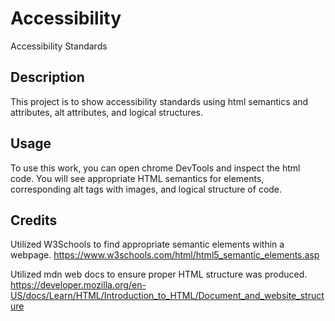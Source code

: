 # Accessibility
Accessibility Standards

## Description

This project is to show accessibility standards using html semantics and attributes, alt attributes, and logical structures.

  

## Usage

To use this work, you can open chrome DevTools and inspect the html code. You will see appropriate HTML semantics for elements, corresponding alt tags with images, and logical structure of code. 


## Credits
Utilized W3Schools to find appropriate semantic elements within a webpage.
https://www.w3schools.com/html/html5_semantic_elements.asp

Utilized mdn web docs to ensure proper HTML structure was produced. 
https://developer.mozilla.org/en-US/docs/Learn/HTML/Introduction_to_HTML/Document_and_website_structure
